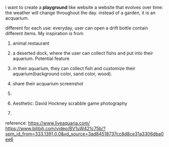i want to create a **playground** like website
a website that evolves over time: the weather will change throughout the day.
instead of a garden, it is an acquarium.

different for each use: everyday, user can open a drift bottle contain different items.
My inspiration is from 
1. animal restaurant
2. a deserted dock, where the user can collect fishs and put into their aquarium.
   Potential feature
4. in their aquarium, they can collect fish and customize their aquarium(background color, sand color, wood).
5. share their acquarium screenshot
6. 

7. Aesthetic: David Hockney scrabble game photography
8. 
reference:
https://www.liveaquaria.com/
https://www.bilibili.com/video/BV1uW421c75b/?spm_id_from=333.1391.0.0&vd_source=3ad84518737cc8d8ce31a3306dba0ee6
